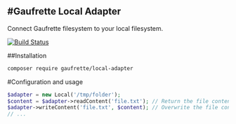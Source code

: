 #Gaufrette Local Adapter
------------------------

Connect Gaufrette filesystem to your local filesystem.

[![Build Status](https://travis-ci.org/Gaufrette/local-adapter.svg?branch=master)](https://travis-ci.org/Gaufrette/local-adapter)

##Installation

```bash
composer require gaufrette/local-adapter
```

#Configuration and usage

```php
$adapter = new Local('/tmp/folder');
$content = $adapter->readContent('file.txt'); // Return the file content
$adapter->writeContent('file.txt', $content); // Overwrite the file content
// ...
```
